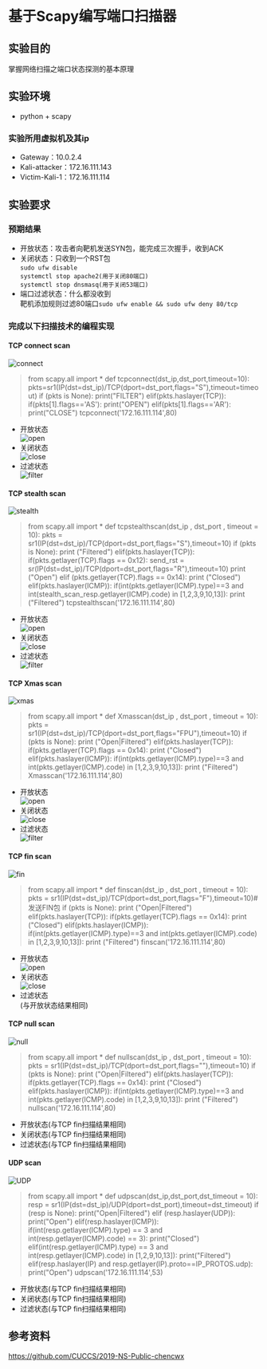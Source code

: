 # 基于Scapy编写端口扫描器

## 实验目的

掌握网络扫描之端口状态探测的基本原理

## 实验环境

* python + scapy

### 实验所用虚拟机及其ip

* Gateway：10.0.2.4
* Kali-attacker：172.16.111.143
* Victim-Kali-1：172.16.111.114

## 实验要求

### 预期结果

* 开放状态：攻击者向靶机发送SYN包，能完成三次握手，收到ACK  
* 关闭状态：只收到一个RST包  
`sudo ufw disable`  
`systemctl stop apache2(用于关闭80端口)`  
`systemctl stop dnsmasq(用于关闭53端口)`  
* 端口过滤状态：什么都没收到  
靶机添加规则过滤80端口`sudo ufw enable && sudo ufw deny 80/tcp`

### 完成以下扫描技术的编程实现

#### TCP connect scan

![connect](https://github.com/CUCCS/2020-ns-public-LLLanW/blob/exp05/img/connection.png)  

>from scapy.all import *
def tcpconnect(dst_ip,dst_port,timeout=10):
    pkts=sr1(IP(dst=dst_ip)/TCP(dport=dst_port,flags="S"),timeout=timeout)
    if (pkts is None):
        print("FILTER")
    elif(pkts.haslayer(TCP)):
        if(pkts[1].flags=='AS'):
            print("OPEN")
        elif(pkts[1].flags=='AR'):
                print("CLOSE")
tcpconnect('172.16.111.114',80)

* 开放状态  
![open](https://github.com/CUCCS/2020-ns-public-LLLanW/blob/exp05/img/connection-open.png)  
* 关闭状态  
![close](https://github.com/CUCCS/2020-ns-public-LLLanW/blob/exp05/img/connection-close.png)  
* 过滤状态  
![filter](https://github.com/CUCCS/2020-ns-public-LLLanW/blob/exp05/img/connection-filter.png)  

#### TCP stealth scan

![stealth](https://github.com/CUCCS/2020-ns-public-LLLanW/blob/exp05/img/STEALTH.png)  

>from scapy.all import *
def tcpstealthscan(dst_ip , dst_port , timeout = 10):
    pkts = sr1(IP(dst=dst_ip)/TCP(dport=dst_port,flags="S"),timeout=10)
    if (pkts is None):
        print ("Filtered")
    elif(pkts.haslayer(TCP)):
        if(pkts.getlayer(TCP).flags == 0x12):
            send_rst = sr(IP(dst=dst_ip)/TCP(dport=dst_port,flags="R"),timeout=10)
            print ("Open")
        elif (pkts.getlayer(TCP).flags == 0x14):
            print ("Closed")
        elif(pkts.haslayer(ICMP)):
            if(int(pkts.getlayer(ICMP).type)==3 and int(stealth_scan_resp.getlayer(ICMP).code) in [1,2,3,9,10,13]):
                print ("Filtered")
tcpstealthscan('172.16.111.114',80)

* 开放状态  
![open](https://github.com/CUCCS/2020-ns-public-LLLanW/blob/exp05/img/stealth-open.png)  
* 关闭状态  
![close](https://github.com/CUCCS/2020-ns-public-LLLanW/blob/exp05/img/stealth-close.png)  
* 过滤状态  
![filter](https://github.com/CUCCS/2020-ns-public-LLLanW/blob/exp05/img/stealth-filter.png)  

#### TCP Xmas scan

![xmas](https://github.com/CUCCS/2020-ns-public-LLLanW/blob/exp05/img/XMAS.png)  

>from scapy.all import *
def Xmasscan(dst_ip , dst_port , timeout = 10):
    pkts = sr1(IP(dst=dst_ip)/TCP(dport=dst_port,flags="FPU"),timeout=10)
    if (pkts is None):
        print ("Open|Filtered")
    elif(pkts.haslayer(TCP)):
        if(pkts.getlayer(TCP).flags == 0x14):
            print ("Closed")
    elif(pkts.haslayer(ICMP)):
        if(int(pkts.getlayer(ICMP).type)==3 and int(pkts.getlayer(ICMP).code) in [1,2,3,9,10,13]):
            print ("Filtered")
Xmasscan('172.16.111.114',80)

* 开放状态  
![open](https://github.com/CUCCS/2020-ns-public-LLLanW/blob/exp05/img/xmas-open.png)  
* 关闭状态  
![close](https://github.com/CUCCS/2020-ns-public-LLLanW/blob/exp05/img/xmas-close.png)  
* 过滤状态  
![filter](https://github.com/CUCCS/2020-ns-public-LLLanW/blob/exp05/img/xmas-filter.png)  

#### TCP fin scan

![fin](https://github.com/CUCCS/2020-ns-public-LLLanW/blob/exp05/img/FIN.png)  

>from scapy.all import *
def finscan(dst_ip , dst_port , timeout = 10):
    pkts = sr1(IP(dst=dst_ip)/TCP(dport=dst_port,flags="F"),timeout=10)#发送FIN包
    if (pkts is None):
        print ("Open|Filtered")
    elif(pkts.haslayer(TCP)):
        if(pkts.getlayer(TCP).flags == 0x14):
            print ("Closed")
    elif(pkts.haslayer(ICMP)):
        if(int(pkts.getlayer(ICMP).type)==3 and int(pkts.getlayer(ICMP).code) in [1,2,3,9,10,13]):
            print ("Filtered")
finscan('172.16.111.114',80)

* 开放状态  
![open](https://github.com/CUCCS/2020-ns-public-LLLanW/blob/exp05/img/fin-open.png)  
* 关闭状态  
![close](https://github.com/CUCCS/2020-ns-public-LLLanW/blob/exp05/img/fin-close.png)  
* 过滤状态  
(与开放状态结果相同)

#### TCP null scan

![null](https://github.com/CUCCS/2020-ns-public-LLLanW/blob/exp05/img/NULL.png)  

>from scapy.all import *
def nullscan(dst_ip , dst_port , timeout = 10):
    pkts = sr1(IP(dst=dst_ip)/TCP(dport=dst_port,flags=""),timeout=10)
    if (pkts is None):
        print ("Open|Filtered")
    elif(pkts.haslayer(TCP)):
        if(pkts.getlayer(TCP).flags == 0x14):
            print ("Closed")
    elif(pkts.haslayer(ICMP)):
        if(int(pkts.getlayer(ICMP).type)==3 and int(pkts.getlayer(ICMP).code) in [1,2,3,9,10,13]):
            print ("Filtered")
nullscan('172.16.111.114',80)

* 开放状态(与TCP fin扫描结果相同)  
* 关闭状态(与TCP fin扫描结果相同)  
* 过滤状态(与TCP fin扫描结果相同)  

#### UDP scan

![UDP](https://github.com/CUCCS/2020-ns-public-LLLanW/blob/exp05/img/UDP.png)  

>from scapy.all import *
def udpscan(dst_ip,dst_port,dst_timeout = 10):
    resp = sr1(IP(dst=dst_ip)/UDP(dport=dst_port),timeout=dst_timeout)
    if (resp is None):
        print("Open|Filtered")
    elif (resp.haslayer(UDP)):
        print("Open")
    elif(resp.haslayer(ICMP)):
        if(int(resp.getlayer(ICMP).type) == 3 and int(resp.getlayer(ICMP).code) == 3):
            print("Closed")
        elif(int(resp.getlayer(ICMP).type) == 3 and int(resp.getlayer(ICMP).code) in [1,2,9,10,13]):
            print("Filtered")
        elif(resp.haslayer(IP) and resp.getlayer(IP).proto==IP_PROTOS.udp):
            print("Open")
udpscan('172.16.111.114',53)

* 开放状态(与TCP fin扫描结果相同)  
* 关闭状态(与TCP fin扫描结果相同)  
* 过滤状态(与TCP fin扫描结果相同)  

## 参考资料

https://github.com/CUCCS/2019-NS-Public-chencwx

